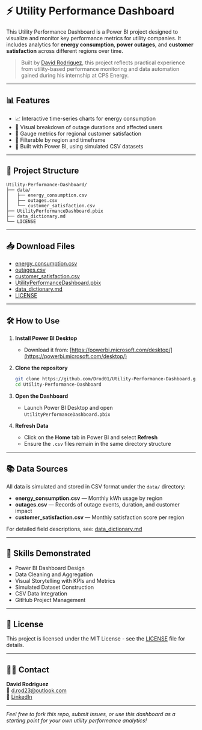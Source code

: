 
# ⚡ Utility Performance Dashboard

This Utility Performance Dashboard is a Power BI project designed to visualize and monitor key performance metrics for utility companies. It includes analytics for **energy consumption**, **power outages**, and **customer satisfaction** across different regions over time.

> Built by [David Rodriguez](https://www.linkedin.com/in/david-i-rodriguez/), this project reflects practical experience from utility-based performance monitoring and data automation gained during his internship at CPS Energy.

---

## 📊 Features

- 📈 Interactive time-series charts for energy consumption
- 🔌 Visual breakdown of outage durations and affected users
- 🌟 Gauge metrics for regional customer satisfaction
- 📍 Filterable by region and timeframe
- 🚀 Built with Power BI, using simulated CSV datasets

---

## 📁 Project Structure

```plaintext
Utility-Performance-Dashboard/
├── data/
│   ├── energy_consumption.csv
│   ├── outages.csv
│   └── customer_satisfaction.csv
├── UtilityPerformanceDashboard.pbix
├── data_dictionary.md
└── LICENSE
```

---

## 📥 Download Files

- [energy_consumption.csv](./data/energy_consumption.csv)
- [outages.csv](./data/outages.csv)
- [customer_satisfaction.csv](./data/customer_satisfaction.csv)
- [UtilityPerformanceDashboard.pbix](./UtilityPerformanceDashboard.pbix)
- [data_dictionary.md](./data_dictionary.md)
- [LICENSE](./LICENSE)

---

## 🛠️ How to Use

1. **Install Power BI Desktop**
   - Download it from: [https://powerbi.microsoft.com/desktop/](https://powerbi.microsoft.com/desktop/)

2. **Clone the repository**
   ```bash
   git clone https://github.com/Drod01/Utility-Performance-Dashboard.git
   cd Utility-Performance-Dashboard
   ```

3. **Open the Dashboard**
   - Launch Power BI Desktop and open `UtilityPerformanceDashboard.pbix`

4. **Refresh Data**
   - Click on the **Home** tab in Power BI and select **Refresh**
   - Ensure the `.csv` files remain in the same directory structure

---

## 📚 Data Sources

All data is simulated and stored in CSV format under the `data/` directory:

- **energy_consumption.csv** — Monthly kWh usage by region
- **outages.csv** — Records of outage events, duration, and customer impact
- **customer_satisfaction.csv** — Monthly satisfaction score per region

For detailed field descriptions, see: [data_dictionary.md](./data_dictionary.md)

---

## 🧠 Skills Demonstrated

- Power BI Dashboard Design
- Data Cleaning and Aggregation
- Visual Storytelling with KPIs and Metrics
- Simulated Dataset Construction
- CSV Data Integration
- GitHub Project Management

---

## 📄 License

This project is licensed under the MIT License - see the [LICENSE](./LICENSE) file for details.

---

## 🙋‍♂️ Contact

**David Rodriguez**  
📧 d.rod23@outlook.com  
🔗 [LinkedIn](https://www.linkedin.com/in/david-i-rodriguez/)

---

*Feel free to fork this repo, submit issues, or use this dashboard as a starting point for your own utility performance analytics!*
